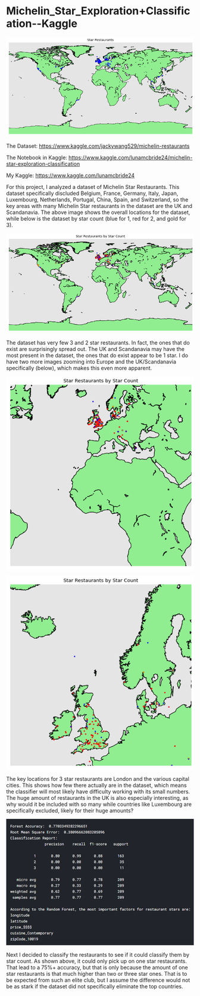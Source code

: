 # Michelin_Star_Exploration+Classification--Kaggle

![all](https://github.com/Luna-McBride/Kaggle_Personal_Projects/blob/master/Data%20Classification/Michelin_Star_Exploration%2BClassification/Locations.png)

The Dataset: https://www.kaggle.com/jackywang529/michelin-restaurants

The Notebook in Kaggle: https://www.kaggle.com/lunamcbride24/michelin-star-exploration-classification

My Kaggle: https://www.kaggle.com/lunamcbride24

For this project, I analyzed a dataset of Michelin Star Restaurants. This dataset specifically discluded Belgium, France, Germany, Italy, Japan, Luxembourg, Netherlands, Portugal, China, Spain, and Switzerland, so the key areas with many Michelin Star restaurants in the dataset are the UK and Scandanavia. The above image shows the overall locations for the dataset, while below is the dataset by star count (blue for 1, red for 2, and gold for 3).

![starCount](https://github.com/Luna-McBride/Kaggle_Personal_Projects/blob/master/Data%20Classification/Michelin_Star_Exploration%2BClassification/LocationsStars.png)

The dataset has very few 3 and 2 star restaurants. In fact, the ones that do exist are surprisingly spread out. The UK and Scandanavia may have the most present in the dataset, the ones that do exist appear to be 1 star. I do have two more images zooming into Europe and the UK/Scandanavia specifically (below), which makes this even more apparent.

![europe](https://github.com/Luna-McBride/Kaggle_Personal_Projects/blob/master/Data%20Classification/Michelin_Star_Exploration%2BClassification/LocationsEurope.png)

![uK](https://github.com/Luna-McBride/Kaggle_Personal_Projects/blob/master/Data%20Classification/Michelin_Star_Exploration%2BClassification/LocationsUK.png)

The key locations for 3 star restaurants are London and the various capital cities. This shows how few there actually are in the dataset, which means the classifier will most likely have difficulty working with its small numbers. The huge amount of restaurants in the UK is also especially interesting, as why would it be included with so many while countries like Luxembourg are specifically excluded, likely for their huge amounts?

![for](https://github.com/Luna-McBride/Kaggle_Personal_Projects/blob/master/Data%20Classification/Michelin_Star_Exploration%2BClassification/LocationsForest.png)

Next I decided to classify the restaurants to see if it could classify them by star count. As shown above, it could only pick up on one star restaurants. That lead to a 75%+ accuracy, but that is only because the amount of one star restaurants is that much higher than two or three star ones. That is to be expected from such an elite club, but I assume the difference would not be as stark if the dataset did not specifically eliminate the top countries.
